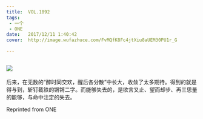 ```yaml
---
title:	VOL.1892
tags:
 - 一个
 - ONE
date:	2017/12/11 1:40:42
cover:	http://image.wufazhuce.com/FvMQfK8Fc4jtXiu8aUEM30PU1r_G

---
```

![](http://image.wufazhuce.com/FvMQfK8Fc4jtXiu8aUEM30PU1r_G)
---

后来，在无数的“醉时同交欢，醒后各分散”中长大，收敛了太多期待。得到的就是得与到，斩钉截铁的锵锵二字。而能够失去的，是欲言又止、望而却步、再三思量的能够，与命中注定的失去。
 
Reprinted from ONE
